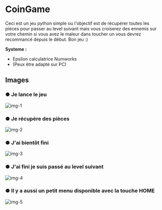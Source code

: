 # CoinGame
Ceci est un jeu python simple ou l'objectif est de récupérer toutes les pièces pour passer au level suivant mais vous croiserez des ennemis sur votre chemin si vous avez le maleur dans toucher un vous devrez recommancé depuis le début.
Bon jeu :)

**Systeme :**
* Epsilon calculatrice Numworks
* (Peux être adapté sur PC)
## Images
### ● Je lance le jeu
![img-1](https://user-images.githubusercontent.com/59397349/110678079-2f363c00-81d6-11eb-86bb-2cda82b481ea.png)
### ● Je récupère des pièces
![img-2](https://user-images.githubusercontent.com/59397349/110678518-af5ca180-81d6-11eb-8f2e-1d58be04a5ed.png)
### ● J'ai bientôt fini
![img-3](https://user-images.githubusercontent.com/59397349/110681442-2182b580-81da-11eb-861f-9c8632113c3c.png)
### ● J'ai fini je suis passé au level suivant
![img-4](https://user-images.githubusercontent.com/59397349/110678537-b388bf00-81d6-11eb-87b5-5fec00ef36d5.png)
### ● Il y a aussi un petit menu disponible avec la touche HOME
![img-5](https://user-images.githubusercontent.com/59397349/110685044-29445900-81de-11eb-923c-6a59d7c59be9.png)
